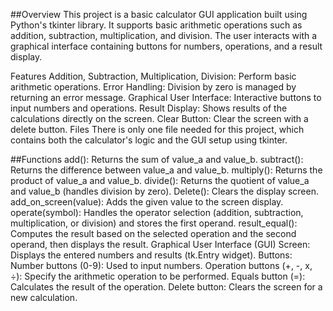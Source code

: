 ##Overview
This project is a basic calculator GUI application built using Python's tkinter library. It supports basic arithmetic operations such as addition, subtraction, multiplication, and division. The user interacts with a graphical interface containing buttons for numbers, operations, and a result display.

Features
Addition, Subtraction, Multiplication, Division: Perform basic arithmetic operations.
Error Handling: Division by zero is managed by returning an error message.
Graphical User Interface: Interactive buttons to input numbers and operations.
Result Display: Shows results of the calculations directly on the screen.
Clear Button: Clear the screen with a delete button.
Files
There is only one file needed for this project, which contains both the calculator's logic and the GUI setup using tkinter.

##Functions
add(): Returns the sum of value_a and value_b.
subtract(): Returns the difference between value_a and value_b.
multiply(): Returns the product of value_a and value_b.
divide(): Returns the quotient of value_a and value_b (handles division by zero).
Delete(): Clears the display screen.
add_on_screen(value): Adds the given value to the screen display.
operate(symbol): Handles the operator selection (addition, subtraction, multiplication, or division) and stores the first operand.
result_equal(): Computes the result based on the selected operation and the second operand, then displays the result.
Graphical User Interface (GUI)
Screen: Displays the entered numbers and results (tk.Entry widget).
Buttons:
Number buttons (0-9): Used to input numbers.
Operation buttons (+, -, x, ÷): Specify the arithmetic operation to be performed.
Equals button (=): Calculates the result of the operation.
Delete button: Clears the screen for a new calculation.
